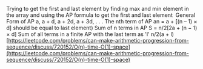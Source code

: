 Trying to get the first and last element by finding max and min element in the array and using the AP formula to get the first and last element
​
General Form of AP  a, a + d, a + 2d, a + 3d, . . .
The nth term of AP  an = a + [(n – 1) × d] should be equal to last element)
Sum of n terms in AP  S = n/2[2a + (n − 1) × d]
Sum of all terms in a finite AP with the last term as 'l' n/2(a + l)
​
[https://leetcode.com/problems/can-make-arithmetic-progression-from-sequence/discuss/720152/O(n)-time-O(1)-space](https://leetcode.com/problems/can-make-arithmetic-progression-from-sequence/discuss/720152/O(n)-time-O(1)-space)
